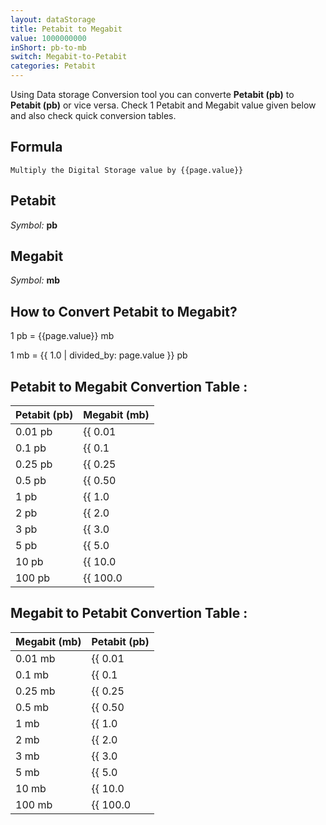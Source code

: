 ```yaml
---
layout: dataStorage
title: Petabit to Megabit
value: 1000000000
inShort: pb-to-mb
switch: Megabit-to-Petabit
categories: Petabit
---
```


Using Data storage Conversion tool you can converte **Petabit (pb)** to **Petabit (pb)** or vice versa. Check 1 Petabit and Megabit value given below and also check quick conversion tables.

## Formula
`Multiply the Digital Storage value by {{page.value}}`

## Petabit
*Symbol:* **pb**

## Megabit
*Symbol:* **mb**

## How to Convert Petabit to Megabit?

1 pb = {{page.value}} mb

1 mb = {{ 1.0 | divided_by: page.value }} pb


## Petabit to Megabit Convertion Table :

| Petabit (pb) | Megabit (mb) |
| ---- | ---- |
| 0.01 pb | {{ 0.01 | times: page.value }} mb |
| 0.1 pb | {{ 0.1 | times: page.value }} mb |
| 0.25 pb | {{ 0.25 | times: page.value }} mb |
| 0.5 pb | {{ 0.50 | times: page.value }} mb |
| 1 pb | {{ 1.0 | times: page.value }} mb |
| 2 pb | {{ 2.0 | times: page.value }} mb |
| 3 pb | {{ 3.0 | times: page.value }} mb |
| 5 pb | {{ 5.0 | times: page.value }} mb |
| 10 pb | {{ 10.0 | times: page.value }} mb |
| 100 pb | {{ 100.0 | times: page.value }} mb |

## Megabit to Petabit Convertion Table :

| Megabit (mb) | Petabit (pb) |
| ---- | ---- |
| 0.01 mb | {{ 0.01 | divided_by: page.value }} pb |
| 0.1 mb | {{ 0.1 | divided_by: page.value }} pb |
| 0.25 mb | {{ 0.25 | divided_by: page.value }} pb |
| 0.5 mb | {{ 0.50 | divided_by: page.value }} pb |
| 1 mb | {{ 1.0 | divided_by: page.value }} pb |
| 2 mb | {{ 2.0 | divided_by: page.value }} pb |
| 3 mb | {{ 3.0 | divided_by: page.value }} pb |
| 5 mb | {{ 5.0 | divided_by: page.value }} pb |
| 10 mb | {{ 10.0 | divided_by: page.value }} pb |
| 100 mb | {{ 100.0 | divided_by: page.value }} pb |


<script>
document.getElementById('selectInput')[18].selected = true
document.getElementById('selectOutput')[6].selected = true
</script>

